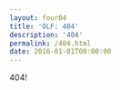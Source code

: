 ```yaml
---
layout: four04
title: 'OLF: 404'
description: '404'
permalink: /404.html
date: 2016-01-01T00:00:00
---
```

404!

